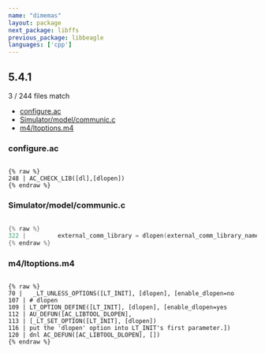 ```yaml
---
name: "dimemas"
layout: package
next_package: libffs
previous_package: libbeagle
languages: ['cpp']
---
```

## 5.4.1
3 / 244 files match

 - [configure.ac](#configureac)
 - [Simulator/model/communic.c](#simulatormodelcommunicc)
 - [m4/ltoptions.m4](#m4ltoptionsm4)

### configure.ac

```

{% raw %}
248 | AC_CHECK_LIB([dl],[dlopen])
{% endraw %}

```
### Simulator/model/communic.c

```cpp

{% raw %}
322 |         external_comm_library = dlopen(external_comm_library_name, RTLD_LAZY);
{% endraw %}

```
### m4/ltoptions.m4

```

{% raw %}
70 |   _LT_UNLESS_OPTIONS([LT_INIT], [dlopen], [enable_dlopen=no
107 | # dlopen
109 | LT_OPTION_DEFINE([LT_INIT], [dlopen], [enable_dlopen=yes
112 | AU_DEFUN([AC_LIBTOOL_DLOPEN],
113 | [_LT_SET_OPTION([LT_INIT], [dlopen])
116 | put the 'dlopen' option into LT_INIT's first parameter.])
120 | dnl AC_DEFUN([AC_LIBTOOL_DLOPEN], [])
{% endraw %}

```